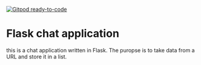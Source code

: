 [![Gitpod ready-to-code](https://img.shields.io/badge/Gitpod-ready--to--code-blue?logo=gitpod)](https://gitpod.io/#https://github.com/SingeRoi/flask-chat)

# Flask chat application

this is a chat application written in Flask. The puropse is to take data from a URL and store it in a list. 
